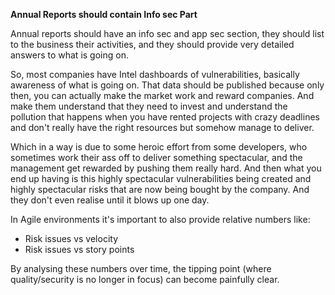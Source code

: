 **Annual Reports should contain Info sec Part**

Annual reports should have an info sec and app sec section, they should list to the business their activities, and they should provide very detailed answers to what is going on.

So, most companies have Intel dashboards of vulnerabilities, basically awareness of what is going on. That data should be published because only then, you can actually make the market work and reward companies. And make them understand that they need to invest and understand the pollution that happens when you have rented projects with crazy deadlines and don't really have the right resources but somehow manage to deliver.

Which in a way is due to some heroic effort from some developers, who sometimes work their ass off to deliver something spectacular, and the management get rewarded by pushing them really hard. And then what you end up having is this highly spectacular vulnerabilities being created and highly spectacular risks that are now being bought by the company. And they don't even realise until it blows up one day.

In Agile environments it's important to also provide relative numbers like:

* Risk issues vs velocity
* Risk issues vs story points

By analysing these numbers over time, the tipping point (where quality/security is no longer in focus) can become painfully clear.
